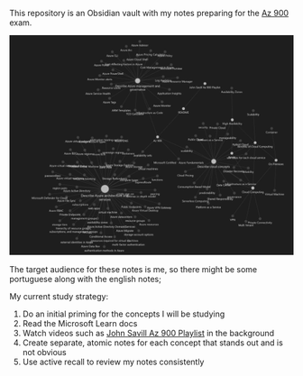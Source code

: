 This repository is an Obsidian vault with my notes preparing for the [Az 900](Az%20900.md) exam.

![](Pasted%20image%2020230817220344.png)

The target audience for these notes is me, so there might be some portuguese along with the english notes;

My current study strategy:
1. Do an initial priming for the concepts I will be studying
1. Read the Microsoft Learn docs
1. Watch videos such as [John Savill Az 900 Playlist](John%20Savill%20Az%20900%20Playlist.md) in the background
1. Create separate, atomic notes for each concept that stands out and is not obvious
1. Use active recall to review my notes consistently